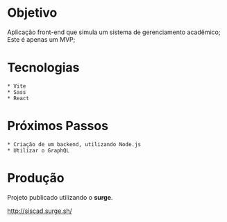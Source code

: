 # Objetivo

Aplicação front-end que simula um sistema de gerenciamento acadêmico;
Este é apenas um MVP;

# Tecnologias

    * Vite
    * Sass
    * React 

# Próximos Passos

    * Criação de um backend, utilizando Node.js
    * Utilizar o GraphQL

# Produção
Projeto publicado utilizando o <b>surge</b>.

http://siscad.surge.sh/